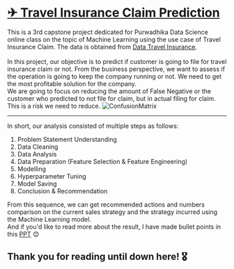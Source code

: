# <b><u> ✈ Travel Insurance Claim Prediction </b></u>
This is a 3rd capstone project dedicated for Purwadhika Data Science online class on the topic of Machine Learning using the use case of Travel Insurance Claim. The data is obtained from  [Data Travel Insurance](https://docs.google.com/document/d/1oube_R__QE9hs-MLxeWZXEeo4E1pDBLGwJs6efMomVU/edit#heading=h.ehz5tr8bo80).
<br><br>
In this project, our objective is to predict if customer is going to file for travel insurance claim or not. From the business perspective, we want to assess if the operation is going to keep the company running or not. We need to get the most profitable solution for the company.
<br>
We are going to focus on reducing the amount of False Negative or the customer who predicted to not file for claim, but in actual filing for claim. This is a risk we need to reduce.
![ConfusionMatrix](https://github.com/anishamayang/PurwadhikaCapstone3/assets/151733196/89c3337c-497e-460c-bbc1-2a34d0816dcb)

---

In short, our analysis consisted of multiple steps as follows:
1. Problem Statement Understanding
2. Data Cleaning
3. Data Analysis
4. Data Preparation (Feature Selection & Feature Engineering)
5. Modelling
6. Hyperparameter Tuning
7. Model Saving
8. Conclusion & Recommendation

From this sequence, we can get recommended actions and numbers comparison on the current sales strategy and the strategy incurred using the Machine Learning model.
<br>
And if you'd like to read more about the result, I have made bullet points in this [PPT](https://drive.google.com/file/d/1jE-lABD5m-pGPP1GsdWQWbwtPuJHvOSz/view?usp=sharing) 😊
<br>
## Thank you for reading until down here! 🎖
